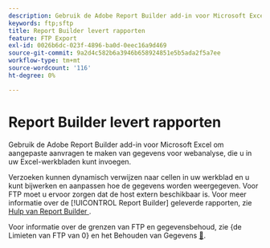 ```yaml
---
description: Gebruik de Adobe Report Builder add-in voor Microsoft Excel om aangepaste aanvragen te maken van gegevens voor webanalyse, die u in uw Excel-werkbladen kunt invoegen.
keywords: ftp;sftp
title: Report Builder levert rapporten
feature: FTP Export
exl-id: 0026b6dc-023f-4896-ba0d-0eec16a9d469
source-git-commit: 9a2d4c582b6a3946b658924851e5b5ada2f5a7ee
workflow-type: tm+mt
source-wordcount: '116'
ht-degree: 0%

---
```


# Report Builder levert rapporten

Gebruik de Adobe Report Builder add-in voor Microsoft Excel om aangepaste aanvragen te maken van gegevens voor webanalyse, die u in uw Excel-werkbladen kunt invoegen.

Verzoeken kunnen dynamisch verwijzen naar cellen in uw werkblad en u kunt bijwerken en aanpassen hoe de gegevens worden weergegeven. Voor FTP moet u ervoor zorgen dat de host extern beschikbaar is. Voor meer informatie over de [!UICONTROL Report Builder] geleverde rapporten, zie [ Hulp van Report Builder ](https://experienceleague.adobe.com/en/docs/analytics/analyze/report-builder/rb-overview).

Voor informatie over de grenzen van FTP en gegevensbehoud, zie {de Limieten van FTP van 0} en het Behouden van Gegevens [&#128279;](/help/export/ftp-and-sftp/ftp-limits.md).
